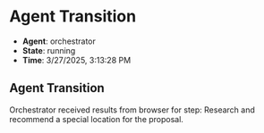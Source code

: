 # Agent Transition

- **Agent**: orchestrator
- **State**: running
- **Time**: 3/27/2025, 3:13:28 PM

## Agent Transition

Orchestrator received results from browser for step: Research and recommend a special location for the proposal.

